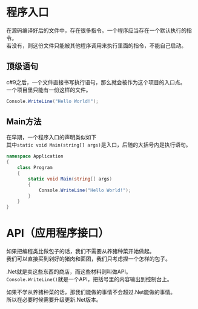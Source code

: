 ﻿# 程序入口

在源码编译好后的文件中，存在很多指令。一个程序应当存在一个默认执行的指令。  
若没有，则这份文件只能被其他程序调用来执行里面的指令，不能自己启动。

## 顶级语句

c#9之后，一个文件直接书写执行语句，那么就会被作为这个项目的入口点。  
一个项目里只能有一份这样的文件。

```csharp
Console.WriteLine("Hello World!");
```

## Main方法

在早期，一个程序入口的声明类似如下  
其中`static void Main(string[] args)`是入口，后随的大括号内是执行语句。

```csharp
namespace Application
{
    class Program
    {
        static void Main(string[] args)
        {
            Console.WriteLine("Hello World!");
        }
    }
}
```

# API（应用程序接口）

如果把编程类比做包子的话，我们不需要从养猪种菜开始做起。  
我们可以直接买到剁好的猪肉和面团，我们只考虑捏一个怎样的包子。

.Net就是卖这些东西的商店，而这些材料则叫做API。  
`Console.WriteLine()`就是一个API，把括号里的内容输出到控制台上。

如果不学从养猪种菜的话，那我们能做的事情不会超过.Net能做的事情。  
所以在必要时候需要升级更新.Net版本。
